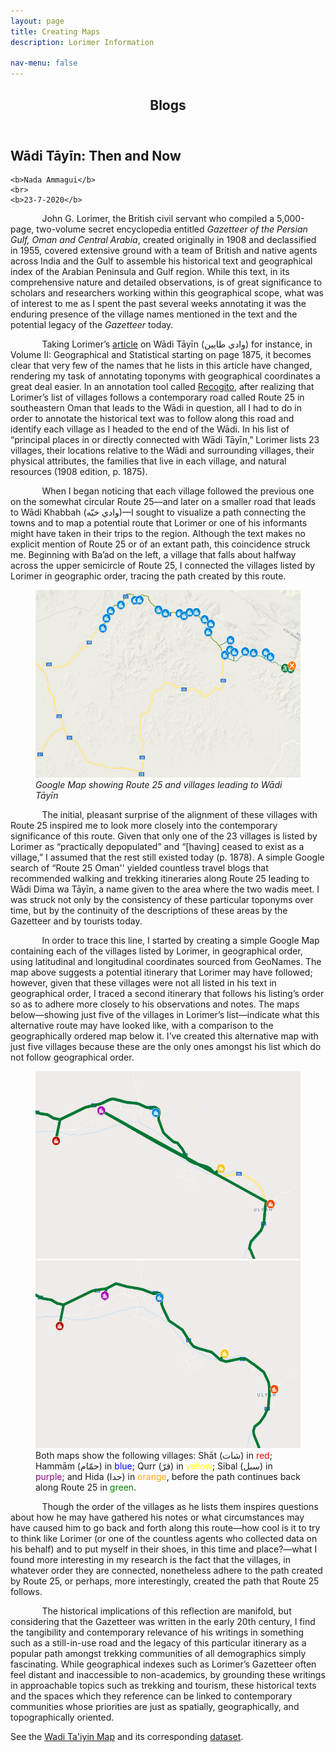 ```yaml
---
layout: page
title: Creating Maps 
description: Lorimer Information  

nav-menu: false
---
```

<head>
	<style>
		p{
			text-indent: 10%;
		}
	</style>
</head>
<section id="one">
	<div class="inner">
		<header class="major">
			<h1>Blogs</h1>
		</header>
<h2 id="content">Wādi Tāyīn: Then and Now</h2>

	<b>Nada Ammagui</b> 
	<br>
	<b>23-7-2020</b>

<p> 
	John G. Lorimer, the British civil servant who compiled a 5,000-page, two-volume secret encyclopedia entitled <i>Gazetteer of the Persian Gulf, Oman and Central Arabia</i>, created originally in 1908 and declassified in 1955, covered extensive ground with a team of British and native agents across India and the Gulf to assemble his historical text and geographical index of the Arabian Peninsula and Gulf region. While this text, in its comprehensive nature and detailed observations, is of great significance to scholars and researchers working within this geographical scope, what was of interest to me as I spent the past several weeks annotating it was the enduring presence of the village names mentioned in the text and the potential legacy of the <i>Gazetteer</i> today.
</p>
<p>
	Taking Lorimer’s <a href="https://archive.org/details/in.ernet.dli.2015.206964/page/n1967/mode/2up" class="link">article</a> on Wādi Tāyīn (وادي طايين) for instance, in Volume II: Geographical and Statistical starting on page 1875, it becomes clear that very few of the names that he lists in this article have changed, rendering my task of annotating toponyms with geographical coordinates a great deal easier. In an annotation tool called <a href="https://recogito.pelagios.org/" class="link">Recogito</a>, after realizing that Lorimer’s list of villages follows a contemporary road called Route 25 in southeastern Oman that leads to the Wādi in question, all I had to do in order to annotate the historical text was to follow along this road and identify each village as I headed to the end of the Wādi. In his list of “principal places in or directly connected with Wādi Tāyīn,” Lorimer lists 23 villages, their locations relative to the Wādi and surrounding villages, their physical attributes, the families that live in each village, and natural resources (1908 edition, p. 1875).
</p>
<p>
	When I began noticing that each village followed the previous one on the somewhat circular Route 25—and later on a smaller road that leads to Wādi Khabbah (وادي خبّه)—I sought to visualize a path connecting the towns and to map a potential route that Lorimer or one of his informants might have taken in their trips to the region. Although the text makes no explicit mention of Route 25 or of an extant path, this coincidence struck me. Beginning with Ba’ad on the left, a village that falls about halfway across the upper semicircle of Route 25, I connected the villages listed by Lorimer in geographic order, tracing the path created by this route.<br>
	<figure>
	<img src="../assets/images/nadasblog.jpg" style="width:500px;height:300px;">
	<figcaption><i>Google Map showing Route 25 and villages leading to Wādi Tāyīn</i></figcaption>
</figure>
</p>
<p>
	 The initial, pleasant surprise of the alignment of these villages with Route 25 inspired me to look more closely into the contemporary significance of this route. Given that only one of the 23 villages is listed by Lorimer as “practically depopulated” and “[having] ceased to exist as a village,” I assumed that the rest still existed today (p. 1878). A simple Google search of “Route 25 Oman'' yielded countless travel blogs that recommended walking and trekking itineraries along Route 25 leading to Wādi Dima wa Tāyīn, a name given to the area where the two wadis meet. I was struck not only by the consistency of these particular toponyms over time, but by the continuity of the descriptions of these areas by the Gazetteer and by tourists today.
</p>
<p>
	In order to trace this line, I started by creating a simple Google Map containing each of the villages listed by Lorimer, in geographical order, using latitudinal and longitudinal coordinates sourced from GeoNames. The map above suggests a potential itinerary that Lorimer may have followed; however, given that these villages were not all listed in his text in geographical order, I traced a second itinerary that follows his listing’s order so as to adhere more closely to his observations and notes. The maps below—showing just five of the villages in Lorimer’s list—indicate what this alternative route may have looked like, with a comparison to the geographically ordered map below it. I’ve created this alternative map with just five villages because these are the only ones amongst his list which do not follow geographical order.<br>
	<figure>
		<img src="../assets/images/nadasblog2.jpg" style="width:500px;height:300px;"><br>
		<img src="../assets/images/nadasblog3.jpg" style="width:500px;height:300px;">
		<figcaption>Both maps show the following villages: Shāt (شات) in <span style="color:#FF0000;">red</span>; Hammām (حمّام) in <span style="color:#0000FF;">blue</span>; Qurr (قرّ) in <span style="color:#FFFF00;">yellow</span>; Sibal (سبل) in <span style="color:#800080;">purple</span>; and Hida (حدا) in <span style="color:#FFA500;">orange</span>, before the path continues back along Route 25 in <span style="color:#008000;">green</span>.</figcaption>
	</figure>
</p>
<p>
	Though the order of the villages as he lists them inspires questions about how he may have gathered his notes or what circumstances may have caused him to go back and forth along this route—how cool is it to try to think like Lorimer (or one of the countless agents who collected data on his behalf) and to put myself in their shoes, in this time and place?—what I found more interesting in my research is the fact that the villages, in whatever order they are connected, nonetheless adhere to the path created by Route 25, or perhaps, more interestingly, created the path that Route 25 follows.
</p>
<p>
	The historical implications of this reflection are manifold, but considering that the Gazetteer was written in the early 20th century, I find the tangibility and contemporary relevance of his writings in something such as a still-in-use road and the legacy of this particular itinerary as a popular path amongst trekking communities of all demographics simply fascinating. While geographical indexes such as Lorimer’s Gazetteer often feel distant and inaccessible to non-academics, by grounding these writings in approachable topics such as trekking and tourism, these historical texts and the spaces which they reference can be linked to contemporary communities whose priorities are just as spatially, geographically, and topographically oriented.
</p>
	See the <a href="https://www.google.com/maps/d/u/0/viewer?mid=10lDPJuu5VnFO3ofcrBUYTWh3U6Ba-xj9&ll=23.110989824741395%2C58.662744400000015&z=10" class="link">Wadi Ta'iyin Map</a> and its corresponding <a href="https://github.com/opengulf/Lorimer_data/blob/master/Wadi_Al_Tayin.csv" class="link">dataset</a>.


	





 

 









